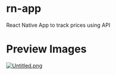 # rn-app
React Native App to track prices using API

# Preview Images
[![Untitled.png](https://i.postimg.cc/cL6cSMLq/Untitled.png)](https://postimg.cc/G4wDPDDz)
